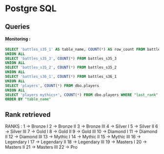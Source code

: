 # Postgre SQL

## Queries

#### Monitoring :

```sql
SELECT 'battles_s35_1' AS table_name, COUNT(*) AS row_count FROM battles_s35_1
UNION ALL
SELECT 'battles_s35_3', COUNT(*) FROM battles_s35_3
UNION ALL
SELECT 'battles_s35_2', COUNT(*) FROM battles_s35_2
UNION ALL
SELECT 'battles_s36_1', COUNT(*) FROM battles_s36_1
UNION ALL
SELECT 'players', COUNT(*) FROM dbo.players
UNION ALL
SELECT 'players mythics+', COUNT(*) FROM dbo.players WHERE "last_rank" > 15 OR "max_rank" > 15
ORDER BY "table_name"
```

## Rank retrieved 

RANKS :
1 -> Bronze I
2 -> Bronze II
3 -> Bronze III
4 -> Silver I
5 -> Silver II
6 -> Silver III
7 -> Gold I
8 -> Gold II
9 -> Gold III
10 -> Diamond I
11 -> Diamond II
12 -> Diamond III
13 -> Mythic I
14 -> Mythic II
15 -> Mythic III
16 -> Legendary I
17 -> Legendary II
18 -> Legendary III
19 -> Masters I
20 -> Masters II
21 -> Masters III
22 -> Pro